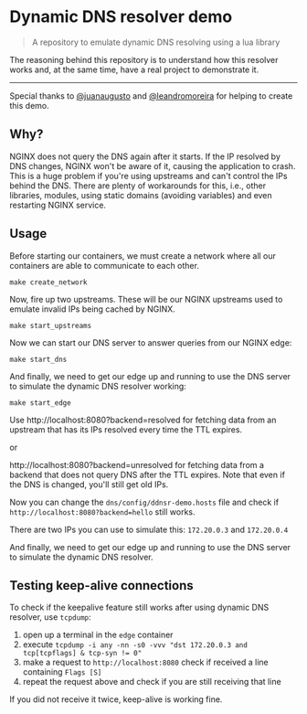 # Dynamic DNS resolver demo

> A repository to emulate dynamic DNS resolving using a lua library

The reasoning behind this repository is to understand how this resolver works and, at the same time, have a real project to demonstrate it.

---

Special thanks to [@juanaugusto](https://github.com/juanaugusto) and [@leandromoreira](https://github.com/leandromoreira) for helping to create this demo.

## Why?

NGINX does not query the DNS again after it starts. If the IP resolved by DNS changes, NGINX won't be aware of it, causing the application to crash. This is a huge problem if you're using upstreams and can't control the IPs behind the DNS. There are plenty of workarounds for this, i.e., other libraries, modules, using static domains (avoiding variables) and even restarting NGINX service.

## Usage

Before starting our containers, we must create a network where all our containers are able to communicate to each other.

```console
make create_network
```

Now, fire up two upstreams. These will be our NGINX upstreams used to emulate invalid IPs being cached by NGINX.

```console
make start_upstreams
```

Now we can start our DNS server to answer queries from our NGINX edge:

```console
make start_dns
```

And finally, we need to get our edge up and running to use the DNS server to simulate the dynamic DNS resolver working:

```console
make start_edge
```

Use http://localhost:8080?backend=resolved for fetching data from an upstream that has its IPs resolved every time the TTL expires.

or

http://localhost:8080?backend=unresolved for fetching data from a backend that does not query DNS after the TTL expires. Note that even if the DNS is changed, you'll still get old IPs.

Now you can change the `dns/config/ddnsr-demo.hosts` file and check if `http://localhost:8080?backend=hello` still works.

There are two IPs you can use to simulate this: `172.20.0.3` and `172.20.0.4`

And finally, we need to get our edge up and running to use the DNS server to simulate the dynamic DNS resolver.

## Testing keep-alive connections

To check if the keepalive feature still works after using dynamic DNS resolver, use `tcpdump`:

1) open up a terminal in the `edge` container
2) execute `tcpdump -i any -nn -s0 -vvv "dst 172.20.0.3 and tcp[tcpflags] & tcp-syn != 0"`
3) make a request to `http://localhost:8080` check if received a line containing `Flags [S]`
4) repeat the request above and check if you are still receiving that line

If you did not receive it twice, keep-alive is working fine.

